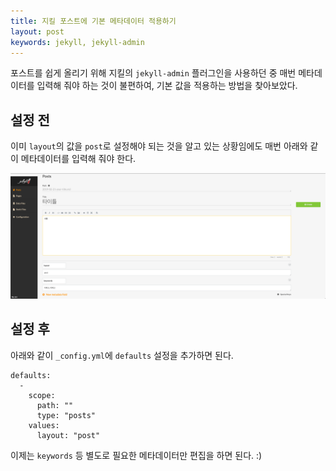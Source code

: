 ```yaml
---
title: 지킬 포스트에 기본 메타데이터 적용하기
layout: post
keywords: jekyll, jekyll-admin
---
```


포스트를 쉽게 올리기 위해 지킬의 `jekyll-admin` 플러그인을 사용하던 중 매번 메타데이터를 입력해 줘야 하는 것이 불편하여, 기본 값을 적용하는 방법을 찾아보았다.

## 설정 전
이미 `layout`의 값을 `post`로 설정해야 되는 것을 알고 있는 상황임에도 매번 아래와 같이 메타데이터를 입력해 줘야 한다.

![기본 메타데이터 설정 전](/before_jekyll_admin.png)

## 설정 후
아래와 같이 `_config.yml`에 `defaults` 설정을 추가하면 된다.
```
defaults:
  -
    scope:
      path: ""
      type: "posts"
    values:
      layout: "post"
```

이제는 `keywords` 등 별도로 필요한 메타데이터만 편집을 하면 된다. :)